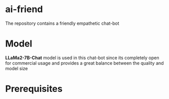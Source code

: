 # ai-friend
The repository contains a friendly empathetic chat-bot


# Model

**LLaMa2-7B-Chat** model is used in this chat-bot since its completely open for commercial usage and provides a great balance between the quality and model size

# Prerequisites
